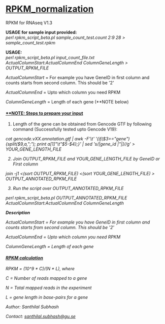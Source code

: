 <h1><u>RPKM_normalization</u></h1>


RPKM for RNAseq V1.3

<b>USAGE for sample input provided:</b> <br><i>perl rpkm_script_beta.pl sample_count_test.count 2:9 28 > sample_count_test.rpkm</i>

<b>USAGE:</b> <br><i>perl rpkm_script_beta.pl input_count_file.txt ActualColumnStart:ActualColumnEnd ColumnGeneLength > OUTPUT_RPKM_FILE </i>


<i>ActualColumnStart</i> = For example you have GeneID in first column and counts starts from second column. This should be '2'

<i>ActualColumnEnd</i> = Upto which column you need RPKM

<i>ColumnGeneLength</i> = Length of each gene (**NOTE below)






<h4><u>**NOTE: Steps to prepare your input</u></h4>


1) Length of the gene can be obtained from Gencode GTF by following command (Successfully tested upto Gencode V19):

<i>cat gencode.vXX.annotation.gtf | awk -F'\t' '{if($3=="gene") {split($9,a,";"); print a[1]"\t"$5-$4};}' | sed 's/[gene_id |"|]//g' > YOUR_GENE_LENGTH_FILE<i>


2) Join OUTPUT_RPKM_FILE and YOUR_GENE_LENGTH_FILE by GeneID or First column

<i>join -j1  <(sort OUTPUT_RPKM_FILE) <(sort YOUR_GENE_LENGTH_FILE) > OUTPUT_ANNOTATED_RPKM_FILE</i>

3) Run the script over OUTPUT_ANNOTATED_RPKM_FILE

<i>perl rpkm_script_beta.pl OUTPUT_ANNOTATED_RPKM_FILE ActualColumnStart:ActualColumnEnd ColumnGeneLength</i>

<b>Description</b>

<i>ActualColumnStart</i> = For example you have GeneID in first column and counts starts from second column. This should be '2'

<i>ActualColumnEnd</i> = Upto which column you need RPKM

<i>ColumnGeneLength</i> = Length of each gene




<h4><u>RPKM calculation</u></h4>


RPKM = (10^9 * C)/(N * L), where

C = Number of reads mapped to a gene

N = Total mapped reads in the experiment

L = gene length in base-pairs for a gene


Author: Santhilal Subhash

Contact: santhilal.subhash@gu.se

